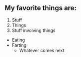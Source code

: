 ## My favorite things are:
1. Stuff
2. Things
3. Stuff involving things

- Eating
- Farting
  - Whatever comes next
